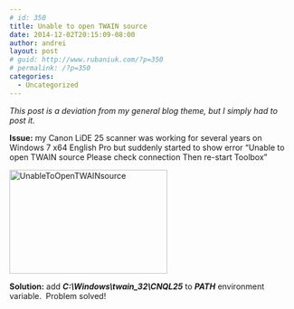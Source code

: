 ```yaml
---
# id: 350
title: Unable to open TWAIN source
date: 2014-12-02T20:15:09-08:00
author: andrei
layout: post
# guid: http://www.rubaniuk.com/?p=350
# permalink: /?p=350
categories:
  - Uncategorized
---
```

_This post is a deviation from my general blog theme, but I simply had to post it._

**Issue:** my Canon LiDE 25 scanner was working for several years on Windows 7 x64 English Pro but suddenly started to show error &#8220;Unable to open TWAIN source Please check connection Then re-start Toolbox&#8221;

[<img loading="lazy" class="aligncenter size-full wp-image-351" src="http://www.rubaniuk.com/wp-content/uploads/2014/12/UnableToOpenTWAINsource.jpg" alt="UnableToOpenTWAINsource" width="279" height="184" />](http://www.rubaniuk.com/wp-content/uploads/2014/12/UnableToOpenTWAINsource.jpg)

**Solution:** add _**C:\Windows\twain_32\CNQL25**_ to _**PATH**_ environment variable.  Problem solved!